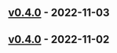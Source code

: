 ## [v0.4.0](https://github.com/DS4SD/deepsearch-toolkit/releases/tag/v0.4.0) - 2022-11-03



## [v0.4.0](https://github.com/DS4SD/deepsearch-toolkit/releases/tag/v0.4.0) - 2022-11-02


